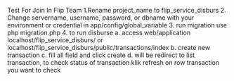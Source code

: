 Test For Join In Flip Team
1.Rename project_name to flip_service_disburs
2. Change servername, username, password, or dbname with your environment or credential in app/config/global_variable
3. run migration use php migration.php
4. to run disburse
a. access web/application localhost/flip_service_disburs/ or localhost/flip_service_disburs/public/transactions/index
b. create new transaction
c. fill all field and click create
d. will be redirect to list transaction, to check status of transaction klik refresh on row transaction you want to check
